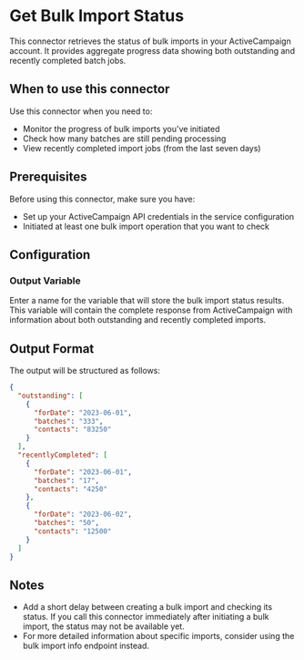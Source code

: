 # Get Bulk Import Status

This connector retrieves the status of bulk imports in your ActiveCampaign account. It provides aggregate progress data showing both outstanding and recently completed batch jobs.

## When to use this connector

Use this connector when you need to:
- Monitor the progress of bulk imports you've initiated
- Check how many batches are still pending processing
- View recently completed import jobs (from the last seven days)

## Prerequisites

Before using this connector, make sure you have:
- Set up your ActiveCampaign API credentials in the service configuration
- Initiated at least one bulk import operation that you want to check

## Configuration

### Output Variable
Enter a name for the variable that will store the bulk import status results. This variable will contain the complete response from ActiveCampaign with information about both outstanding and recently completed imports.

## Output Format

The output will be structured as follows:

```json
{
  "outstanding": [
    {
      "forDate": "2023-06-01",
      "batches": "333",
      "contacts": "83250"
    }
  ],
  "recentlyCompleted": [
    {
      "forDate": "2023-06-01",
      "batches": "17",
      "contacts": "4250"
    },
    {
      "forDate": "2023-06-02",
      "batches": "50",
      "contacts": "12500"
    }
  ]
}
```

## Notes

- Add a short delay between creating a bulk import and checking its status. If you call this connector immediately after initiating a bulk import, the status may not be available yet.
- For more detailed information about specific imports, consider using the bulk import info endpoint instead.